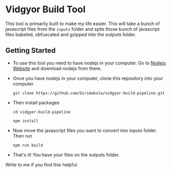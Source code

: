 # Vidgyor Build Tool

This tool is primarily built to make my life easier. This will take a bunch of javascript files from the `inputs` folder and spits those bunch of javascript files babeled, obfuscated and gzipped into the outputs folder.

## Getting Started

- To use this tool you need to have nodejs in your computer. Go to [Nodejs Website](https://nodejs.org/en/) and download nodejs from there.

- Once you have nodejs in your computer, clone this repository into your computer.

  `git clone https://github.com/GiriAakula/vidgyor-build-pipeline.git`

- Then install packages <br>

  `cd vidgyor-build-pipeline` <br>
  
  `npm install`

- Now move the javascript files you want to convert into inputs folder. Then run

    `npm run build`

- That's it! You have your files on the outputs folder.

Write to me if you find this helpful.
